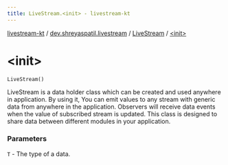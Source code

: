 ```yaml
---
title: LiveStream.<init> - livestream-kt
---
```


[livestream-kt](../../index.html) / [dev.shreyaspatil.livestream](../index.html) / [LiveStream](index.html) / [&lt;init&gt;](./-init-.html)

# &lt;init&gt;

`LiveStream()`

LiveStream is a data holder class which can be created and used anywhere in application.
By using it, You can emit values to any stream with generic data from anywhere in the application.
Observers will receive data events when the value of subscribed stream is updated.
This class is designed to share data between different modules in your application.

### Parameters

`T` - The type of a data.